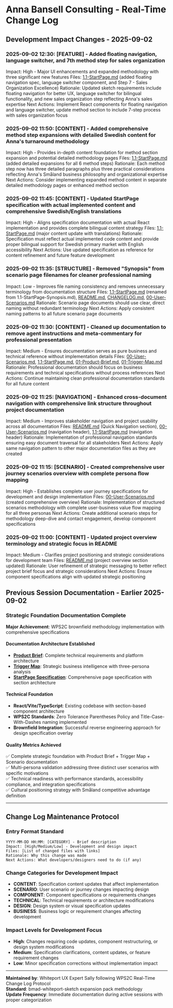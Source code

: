 # Anna Bansell Consulting - Real-Time Change Log

## Development Impact Changes - 2025-09-02

### 2025-09-02 12:30: [FEATURE] - Added floating navigation, language switcher, and 7th method step for sales organization
Impact: High - Major UI enhancements and expanded methodology with three significant new features
Files: [1.1-StartPage.md](docs/C-Scenarios/01-Browse-Website/1.1-StartPage/1.1-StartPage.md) (added floating navigation spec, language switcher component, and Step 7 - Sales Organization Excellence)
Rationale: Updated sketch requirements include floating navigation for better UX, language switcher for bilingual functionality, and new sales organization step reflecting Anna's sales expertise
Next Actions: Implement React components for floating navigation and language switcher, update method section to include 7-step process with sales organization focus

### 2025-09-02 11:50: [CONTENT] - Added comprehensive method step expansions with detailed Swedish content for Anna's turnaround methodology
Impact: High - Provides in-depth content foundation for method section expansion and potential detailed methodology pages
Files: [1.1-StartPage.md](docs/C-Scenarios/01-Browse-Website/1.1-StartPage/1.1-StartPage.md) (added detailed expansions for all 6 method steps)
Rationale: Each method step now has three detailed paragraphs plus three practical considerations reflecting Anna's Småland business philosophy and organizational expertise
Next Actions: Consider implementing expanded method content in separate detailed methodology pages or enhanced method section

### 2025-09-02 11:45: [CONTENT] - Updated StartPage specification with actual implemented content and comprehensive Swedish/English translations
Impact: High - Aligns specification documentation with actual React implementation and provides complete bilingual content strategy
Files: [1.1-StartPage.md](docs/C-Scenarios/01-Browse-Website/1.1-StartPage/1.1-StartPage.md) (major content update with translations)
Rationale: Specification must reflect actual implemented code content and provide proper bilingual support for Swedish primary market with English accessibility
Next Actions: Use updated specification as reference for content refinement and future feature development

### 2025-09-02 11:35: [STRUCTURE] - Removed "Synopsis" from scenario page filenames for cleaner professional naming
Impact: Low - Improves file naming consistency and removes unnecessary terminology from documentation structure
Files: [1.1-StartPage.md](docs/C-Scenarios/01-Browse-Website/1.1-StartPage/1.1-StartPage.md) (renamed from 1.1-StartPage-Synopsis.md), [README.md](README.md), [CHANGELOG.md](CHANGELOG.md), [00-User-Scenarios.md](docs/C-Scenarios/00-User-Scenarios.md)
Rationale: Scenario page documents should use clear, direct naming without redundant terminology
Next Actions: Apply consistent naming patterns to all future scenario page documents

### 2025-09-02 11:30: [CONTENT] - Cleaned up documentation to remove agent instructions and meta-commentary for professional presentation
Impact: Medium - Ensures documentation serves as pure business and technical reference without implementation details
Files: [00-User-Scenarios.md](docs/C-Scenarios/00-User-Scenarios.md), [1.1-StartPage.md](docs/C-Scenarios/01-Browse-Website/1.1-StartPage/1.1-StartPage.md), [01-Product-Brief.md](docs/A-Product-Brief/01-Product-Brief.md), [01-Trigger-Map.md](docs/B-Trigger-Map/01-Trigger-Map.md)
Rationale: Professional documentation should focus on business requirements and technical specifications without process references
Next Actions: Continue maintaining clean professional documentation standards for all future content

### 2025-09-02 11:25: [NAVIGATION] - Enhanced cross-document navigation with comprehensive link structure throughout project documentation
Impact: Medium - Improves stakeholder navigation and project usability across all documentation
Files: [README.md](README.md) (Quick Navigation section), [00-User-Scenarios.md](docs/C-Scenarios/00-User-Scenarios.md) (navigation header), [1.1-StartPage.md](docs/C-Scenarios/01-Browse-Website/1.1-StartPage/1.1-StartPage.md) (navigation header)
Rationale: Implementation of professional navigation standards ensuring easy document traversal for all stakeholders
Next Actions: Apply same navigation pattern to other major documentation files as they are created

### 2025-09-02 11:15: [SCENARIO] - Created comprehensive user journey scenarios overview with complete persona flow mapping
Impact: High - Establishes complete user journey specifications for development and design implementation
Files: [00-User-Scenarios.md](docs/C-Scenarios/00-User-Scenarios.md) (created comprehensive overview)
Rationale: Implementation of structured scenarios methodology with complete user-business value flow mapping for all three personas
Next Actions: Create additional scenario steps for methodology deep-dive and contact engagement, develop component specifications

### 2025-09-02 11:00: [CONTENT] - Updated project overview terminology and strategic focus in README
Impact: Medium - Clarifies project positioning and strategic considerations for development team
Files: [README.md](README.md) (project overview section updated)
Rationale: User refinement of strategic messaging to better reflect project brief focus and strategic considerations
Next Actions: Ensure component specifications align with updated strategic positioning

## Previous Session Documentation - Earlier 2025-09-02

### Strategic Foundation Documentation Complete
**Major Achievement**: WPS2C brownfield methodology implementation with comprehensive specifications

#### Documentation Architecture Established
- **[Product Brief](docs/A-Product-Brief/01-Product-Brief.md)**: Complete technical requirements and platform architecture
- **[Trigger Map](docs/B-Trigger-Map/01-Trigger-Map.md)**: Strategic business intelligence with three-persona analysis
- **[StartPage Specification](docs/C-Scenarios/01-Browse-Website/1.1-StartPage/1.1-StartPage.md)**: Comprehensive page specification with section architecture

#### Technical Foundation
- **React/Vite/TypeScript**: Existing codebase with section-based component architecture
- **WPS2C Standards**: Zero Tolerance Parentheses Policy and Title-Case-With-Dashes naming implemented
- **Brownfield Integration**: Successful reverse engineering approach for design specification overlay

#### Quality Metrics Achieved
✅ Complete strategic foundation with Product Brief + Trigger Map + Scenario documentation  
✅ Multi-persona validation addressing three distinct user scenarios with specific motivations  
✅ Technical readiness with performance standards, accessibility compliance, and integration specifications  
✅ Cultural positioning strategy with Småland competitive advantage definition

---

## Change Log Maintenance Protocol

### Entry Format Standard
```
YYYY-MM-DD HH:MM: [CATEGORY] - Brief description
Impact: [High/Medium/Low] - Development and design impact
Files: [List of changed files with links]
Rationale: Why this change was made
Next Actions: What developers/designers need to do (if any)
```

### Change Categories for Development Impact
- **CONTENT**: Specification content updates that affect implementation
- **SCENARIO**: User scenario or journey changes impacting design
- **COMPONENT**: Component specifications or requirements changes
- **TECHNICAL**: Technical requirements or architecture modifications
- **DESIGN**: Design system or visual specification updates
- **BUSINESS**: Business logic or requirement changes affecting development

### Impact Levels for Development Focus
- **High**: Changes requiring code updates, component restructuring, or design system modifications
- **Medium**: Specification clarifications, content updates, or feature requirement changes
- **Low**: Minor specification corrections without implementation impact

---

**Maintained by**: Whiteport UX Expert Sally following WPS2C Real-Time Change Log Protocol  
**Standard**: bmad-whiteport-sketch expansion pack methodology  
**Update Frequency**: Immediate documentation during active sessions with proper categorization
